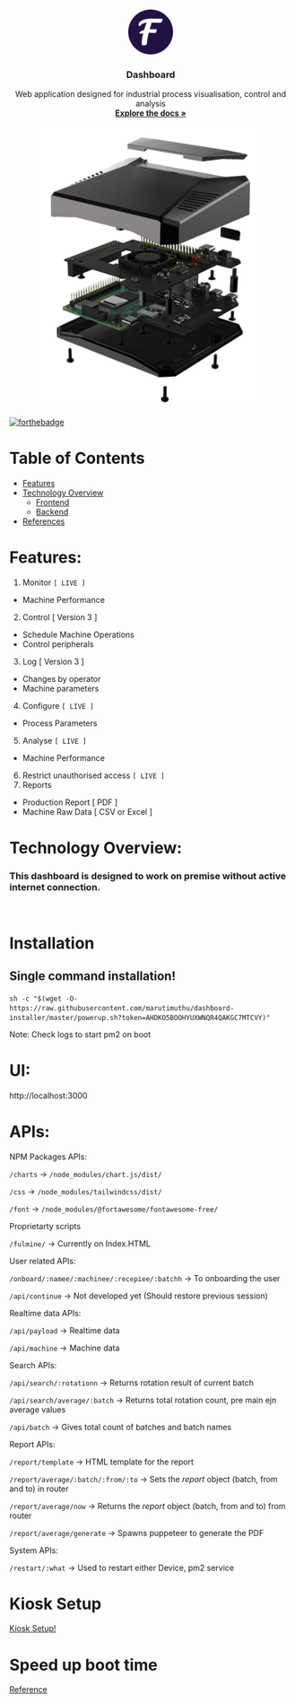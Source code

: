 <!-- PROJECT LOGO -->
<br />
<p align="center">
  <a href="#">
    <img src="images/flogo.png" alt="Logo" width="80" height="80">
  </a>

  <h3 align="center">Dashboard</h3>

  <p align="center">
    Web application designed for industrial process visualisation, control and analysis 
    <br />
    <a href="https://github.com/marutimuthu/dashboard"><strong>Explore the docs »</strong></a>
    <br />
    <br />
  
  <a href="#">
    <img src="images/product2.png" alt="Logo" width="400" height="500">
  </a>

  </p>
</p>

[![forthebadge](https://forthebadge.com/images/badges/built-with-swag.svg)]()

<!-- TABLE OF CONTENTS -->
# Table of Contents

* [Features](#features)
* [Technology Overview](#techoverview)
    * [Frontend](#frontend)
    * [Backend](#backend)
* [References](#references)

<a name="features"></a>

# Features:

1. Monitor `[ LIVE ]`
  * Machine Performance
2. Control [ Version 3 ]
  * Schedule Machine Operations
  * Control peripherals
3. Log [ Version 3 ]
  * Changes by operator
  * Machine parameters
4. Configure `[ LIVE ]`
  * Process Parameters
5. Analyse `[ LIVE ]`
  * Machine Performance
6. Restrict unauthorised access `[ LIVE ]` 
7. Reports 
  * Production Report [ PDF ]
  * Machine Raw Data [ CSV or Excel ]

# Technology Overview:

### This dashboard is designed to work on premise without active internet connection. 
<br>

# Installation

## Single command installation!

`sh -c "$(wget -O- https://raw.githubusercontent.com/marutimuthu/dashboard-installer/master/powerup.sh?token=AHDKO5BOOHYUXWNQR4QAKGC7MTCVY)"`

Note: Check logs to start pm2 on boot

# UI:

http://localhost:3000

# APIs:

NPM Packages APIs:

`/charts` -> `/node_modules/chart.js/dist/`

`/css` -> `/node_modules/tailwindcss/dist/`

`/font` -> `/node_modules/@fortawesome/fontawesome-free/`

Proprietarty scripts

`/fulmine/` -> Currently on Index.HTML 

User related APIs:

`/onboard/:namee/:machinee/:recepiee/:batchh` -> To onboarding the user

`/api/continue` -> Not developed yet (Should restore previous session)


Realtime data APIs:

`/api/payload` -> Realtime data

`/api/machine` -> Machine data


Search APIs:

`/api/search/:rotationn` -> Returns rotation result of current batch

`/api/search/average/:batch` -> Returns total rotation count, pre main ejn average values

`/api/batch` -> Gives total count of batches and batch names

Report APIs:

`/report/template` -> HTML template for the report 

`/report/average/:batch/:from/:to` -> Sets the *report* object (batch, from and to) in router

`/report/average/now` -> Returns the *report* object (batch, from and to) from router

`/report/average/generate` -> Spawns puppeteer to generate the PDF

System APIs:

`/restart/:what` -> Used to restart either Device, pm2 service


# Kiosk Setup

[Kiosk Setup!](https://github.com/futurice/chilipie-kiosk)

# Speed up boot time 
[Reference](http://himeshp.blogspot.com/2018/08/fast-boot-with-raspberry-pi.html)